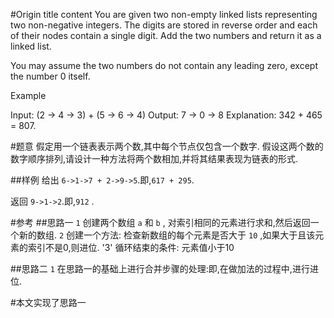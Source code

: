 #Origin title content
You are given two non-empty linked lists representing two non-negative integers. The digits are stored in reverse order and each of their nodes contain a single digit. Add the two numbers and return it as a linked list.

You may assume the two numbers do not contain any leading zero, except the number 0 itself.

Example

Input: (2 -> 4 -> 3) + (5 -> 6 -> 4)
Output: 7 -> 0 -> 8
Explanation: 342 + 465 = 807.

#题意
假定用一个链表表示两个数,其中每个节点仅包含一个数字.
假设这两个数的数字顺序排列,请设计一种方法将两个数相加,并将其结果表现为链表的形式.

##样例
给出 ``6->1->7 + 2->9->5``.即,``617 + 295``.

返回 ``9->1->2``.即,``912`` .

#参考
##思路一
`1` 创建两个数组 `a` 和 `b` , 对索引相同的元素进行求和,然后返回一个新的数组.
`2` 创建一个方法: 检查新数组的每个元素是否大于 ``10`` ,如果大于且该元素的索引不是0,则进位.
'3' 循环结束的条件: 元素值小于10 

##思路二
`1` 在思路一的基础上进行合并步骤的处理:即,在做加法的过程中,进行进位.

#本文实现了思路一

